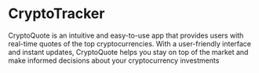 # CryptoTracker

CryptoQuote is an intuitive and easy-to-use app that provides users with real-time quotes of the top cryptocurrencies. With a user-friendly interface and instant updates, CryptoQuote helps you stay on top of the market and make informed decisions about your cryptocurrency investments